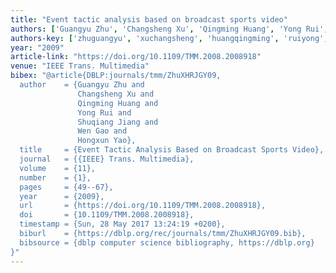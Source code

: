```yaml
---
title: "Event tactic analysis based on broadcast sports video"
authors: ['Guangyu Zhu', 'Changsheng Xu', 'Qingming Huang', 'Yong Rui', 'Shuqiang Jiang', 'Wen Gao 0001', 'Hongxun Yao']
authors-key: ['zhuguangyu', 'xuchangsheng', 'huangqingming', 'ruiyong', 'jiangshuqiang', 'gaowen', 'yaohongxun']
year: "2009"
article-link: "https://doi.org/10.1109/TMM.2008.2008918"
venue: "IEEE Trans. Multimedia"
bibex: "@article{DBLP:journals/tmm/ZhuXHRJGY09,
  author    = {Guangyu Zhu and
               Changsheng Xu and
               Qingming Huang and
               Yong Rui and
               Shuqiang Jiang and
               Wen Gao and
               Hongxun Yao},
  title     = {Event Tactic Analysis Based on Broadcast Sports Video},
  journal   = {{IEEE} Trans. Multimedia},
  volume    = {11},
  number    = {1},
  pages     = {49--67},
  year      = {2009},
  url       = {https://doi.org/10.1109/TMM.2008.2008918},
  doi       = {10.1109/TMM.2008.2008918},
  timestamp = {Sun, 28 May 2017 13:24:19 +0200},
  biburl    = {https://dblp.org/rec/journals/tmm/ZhuXHRJGY09.bib},
  bibsource = {dblp computer science bibliography, https://dblp.org}
}"
---
```

